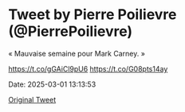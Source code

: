 # Tweet by Pierre Poilievre (@PierrePoilievre)

« Mauvaise semaine pour Mark Carney. » 

https://t.co/gGAiCl9pU6 https://t.co/G08pts14ay

Date: 2025-03-01 13:13:53

[Original Tweet](https://x.com/PierrePoilievre/status/1895824815694758069)
